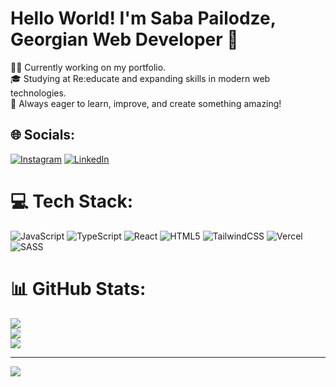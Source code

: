 # Hello World! I'm Saba Pailodze, Georgian Web Developer 👋
👨‍💻 Currently working on my portfolio.<br>🎓 Studying at Re:educate and expanding skills in modern web technologies.<br>🚀 Always eager to learn, improve, and create something amazing!


## 🌐 Socials:
[![Instagram](https://img.shields.io/badge/Instagram-%23E4405F.svg?logo=Instagram&logoColor=white)](https://instagram.com/pailodze_saba) [![LinkedIn](https://img.shields.io/badge/LinkedIn-%230077B5.svg?logo=linkedin&logoColor=white)](https://www.linkedin.com/in/saba-pailodze-040952300/) 

# 💻 Tech Stack:
![JavaScript](https://img.shields.io/badge/javascript-%23323330.svg?style=for-the-badge&logo=javascript&logoColor=%23F7DF1E) ![TypeScript](https://img.shields.io/badge/typescript-%23007ACC.svg?style=for-the-badge&logo=typescript&logoColor=white) ![React](https://img.shields.io/badge/react-%2320232a.svg?style=for-the-badge&logo=react&logoColor=%2361DAFB) ![HTML5](https://img.shields.io/badge/html5-%23E34F26.svg?style=for-the-badge&logo=html5&logoColor=white) ![TailwindCSS](https://img.shields.io/badge/tailwindcss-%2338B2AC.svg?style=for-the-badge&logo=tailwind-css&logoColor=white) ![Vercel](https://img.shields.io/badge/vercel-%23000000.svg?style=for-the-badge&logo=vercel&logoColor=white) ![SASS](https://img.shields.io/badge/SASS-hotpink.svg?style=for-the-badge&logo=SASS&logoColor=white)
# 📊 GitHub Stats:
![](https://github-readme-stats.vercel.app/api?username=SabaPailcodeze&theme=dark&hide_border=false&include_all_commits=false&count_private=false)<br/>
![](https://github-readme-streak-stats.herokuapp.com/?user=SabaPailcodeze&theme=dark&hide_border=false)<br/>
![](https://github-readme-stats.vercel.app/api/top-langs/?username=SabaPailcodeze&theme=dark&hide_border=false&include_all_commits=false&count_private=false&layout=compact)

---
[![](https://visitcount.itsvg.in/api?id=SabaPailcodeze&icon=0&color=0)](https://visitcount.itsvg.in)

<!-- Proudly created with GPRM ( https://gprm.itsvg.in ) -->
